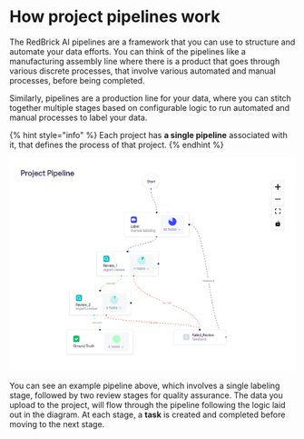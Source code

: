 # How project pipelines work

The RedBrick AI pipelines are a framework that you can use to structure and automate your data efforts. You can think of the pipelines like a manufacturing assembly line where there is a product that goes through various discrete processes, that involve various automated and manual processes, before being completed.&#x20;

Similarly, pipelines are a production line for your data, where you can stitch together multiple stages based on configurable logic to run automated and manual processes to label your data.&#x20;

{% hint style="info" %}
Each project has **a single pipeline** associated with it, that defines the process of that project.&#x20;
{% endhint %}

![Example pipeline, with a single label stage followed by two review stages.](<../.gitbook/assets/image 501 (2).png>)

You can see an example pipeline above, which involves a single labeling stage, followed by two review stages for quality assurance. The data you upload to the project, will flow through the pipeline following the logic laid out in the diagram. At each stage, a **task** is created and completed before moving to the next stage.&#x20;
